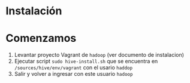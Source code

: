 # Instalación



# Comenzamos

1.  Levantar proyecto Vagrant de ```hadoop``` (ver documento de instalacion)
2.  Ejecutar script ```sudo hive-install.sh``` que se encuentra en ```/sources/hive/env/vagrant``` con el usario ```haddop```
3.  Salir y volver a ingresar con este usuario ```hadoop```






